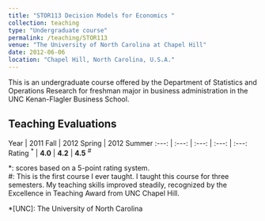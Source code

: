 ```yaml
---
title: "STOR113 Decision Models for Economics "
collection: teaching
type: "Undergraduate course"
permalink: /teaching/STOR113
venue: "The University of North Carolina at Chapel Hill"
date: 2012-06-06
location: "Chapel Hill, North Carolina, U.S.A."
---
```


This is an undergraduate course offered by the Department of Statistics and Operations Research for freshman major in business administration in the UNC Kenan-Flagler Business School.

## Teaching Evaluations

Year | 2011 Fall | 2012 Spring | 2012 Summer
:---: | :---: | :---: | :---: | :---:
Rating <sup>\*</sup> | **4.0** | **4.2** | **4.5** <sup>\#</sup>

\*: scores based on a 5-point rating system. <br>
\#: This is the first course I ever taught. I taught this course for three semesters. My teaching skills improved steadily, recognized by the Excellence in Teaching Award from UNC Chapel Hill.

*[UNC]: The University of North Carolina
